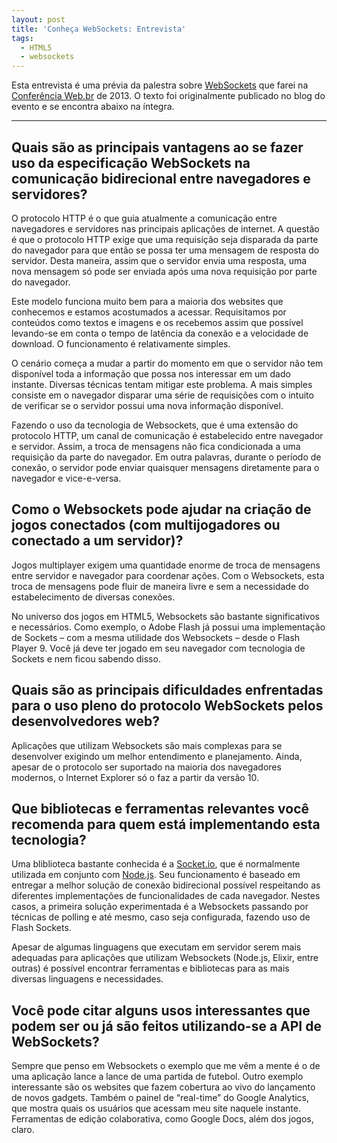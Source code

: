 ```yaml
---
layout: post
title: 'Conheça WebSockets: Entrevista'
tags:
  - HTML5
  - websockets
---
```


Esta entrevista é uma prévia da palestra sobre [WebSockets](http://pt.wikipedia.org/wiki/WebSockets) que farei na [Conferência Web.br](http://conferenciaweb.w3c.br) de 2013. O texto foi originalmente publicado no blog do evento e se encontra abaixo na íntegra.

-----------

## Quais são as principais vantagens ao se fazer uso da especificação WebSockets na comunicação bidirecional entre navegadores e servidores?

O protocolo HTTP é o que guia atualmente a comunicação entre navegadores e servidores nas principais aplicações de internet. A questão é que o protocolo HTTP exige que uma requisição seja disparada da parte do navegador para que então se possa ter uma mensagem de resposta do servidor. Desta maneira, assim que o servidor envia uma resposta, uma nova mensagem só pode ser enviada após uma nova requisição por parte do navegador.

Este modelo funciona muito bem para a maioria dos websites que conhecemos e estamos acostumados a acessar. Requisitamos por conteúdos como textos e imagens e os recebemos assim que possível levando-se em conta o tempo de latência da conexão e a velocidade de download. O funcionamento é relativamente simples.

O cenário começa a mudar a partir do momento em que o servidor não tem disponível toda a informação que possa nos interessar em um dado instante. Diversas técnicas tentam mitigar este problema. A mais simples consiste em o navegador disparar uma série de requisições com o intuito de verificar se o servidor possui uma nova informação disponível.

Fazendo o uso da tecnologia de Websockets, que é uma extensão do protocolo HTTP, um canal de comunicação é estabelecido entre navegador e servidor. Assim, a troca de mensagens não fica condicionada a uma requisição da parte do navegador. Em outra palavras, durante o período de conexão, o servidor pode enviar quaisquer mensagens diretamente para o navegador e vice-e-versa.

## Como o Websockets pode ajudar na criação de jogos conectados (com multijogadores ou conectado a um servidor)?

Jogos multiplayer exigem uma quantidade enorme de troca de mensagens entre servidor e navegador para coordenar ações. Com o Websockets, esta troca de mensagens pode fluir de maneira livre e sem a necessidade do estabelecimento de diversas conexões.

No universo dos jogos em HTML5, Websockets são bastante significativos e necessários. Como exemplo, o Adobe Flash já possui uma implementação de Sockets – com a mesma utilidade dos Websockets – desde o Flash Player 9. Você já deve ter jogado em seu navegador com tecnologia de Sockets e nem ficou sabendo disso.

## Quais são as principais dificuldades enfrentadas para o uso pleno do protocolo WebSockets pelos desenvolvedores web?

Aplicações que utilizam Websockets são mais complexas para se desenvolver exigindo um melhor entendimento e planejamento. Ainda, apesar de o protocolo ser suportado na maioria dos navegadores modernos, o Internet Explorer só o faz a partir da versão 10.

## Que bibliotecas e ferramentas relevantes você recomenda para quem está implementando esta tecnologia?

Uma bliblioteca bastante conhecida é a [Socket.io](http://socket.io), que é normalmente utilizada em conjunto com [Node.js](http://nodejs.org). Seu funcionamento é baseado em entregar a melhor solução de conexão bidirecional possível respeitando as diferentes implementações de funcionalidades de cada navegador. Nestes casos, a primeira solução experimentada é a Websockets passando por técnicas de polling e até mesmo, caso seja configurada, fazendo uso de Flash Sockets.

Apesar de algumas linguagens que executam em servidor serem mais adequadas para aplicações que utilizam Websockets (Node.js, Elixir, entre outras) é possível encontrar ferramentas e bibliotecas para as mais diversas linguagens e necessidades.

## Você pode citar alguns usos interessantes que podem ser ou já são feitos utilizando-se a API de WebSockets?

Sempre que penso em Websockets o exemplo que me vêm a mente é o de uma aplicação lance a lance de uma partida de futebol. Outro exemplo interessante são os websites que fazem cobertura ao vivo do lançamento de novos gadgets. Também o painel de “real-time” do Google Analytics, que mostra quais os usuários que acessam meu site naquele instante. Ferramentas de edição colaborativa, como Google Docs, além dos jogos, claro.
